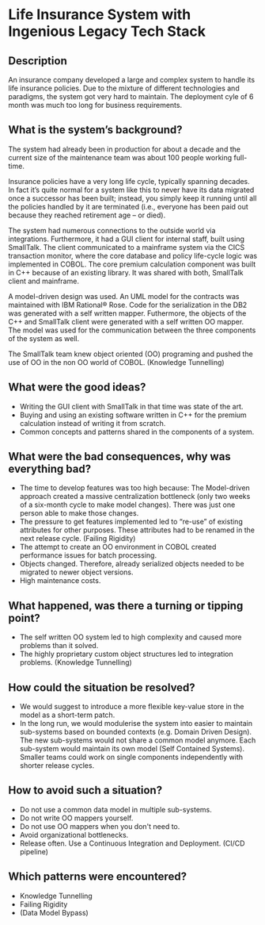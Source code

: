 # Life Insurance System with Ingenious Legacy Tech Stack

## Description
An insurance company developed a large and complex system to handle its life insurance policies. Due to the mixture of different technologies and paradigms, the system got very hard to maintain. The deployment cyle of 6 month was much too long for business requirements.

## What is the system’s background?
The system had already been in production for about a decade and the current size of the maintenance team was about 100 people working full-time.

Insurance policies have a very long life cycle, typically spanning decades. In fact it’s quite normal for a system like this to never have its data migrated once a successor has been built; instead, you simply keep it running until all the policies handled by it are terminated (i.e., everyone has been paid out because they reached retirement age – or died).

The system had numerous connections to the outside world via integrations. Furthermore, it had a GUI client for internal staff, built using SmallTalk. The client communicated to a mainframe system via the CICS transaction monitor, where the core database and policy life-cycle logic was implemented in COBOL. The core premium calculation component was built in C++ because of an existing library. It was shared with both, SmallTalk client and mainframe.

A model-driven design was used. An UML model for the contracts was maintained with IBM Rational® Rose. Code for the serialization in the DB2 was generated with a self written mapper. Futhermore, the objects of the C++ and SmallTalk client were generated with a self written OO mapper. The model was used for the communication between the three components of the system as well.

The SmallTalk team knew object oriented (OO) programing and pushed the use of OO in the non OO world of COBOL. (Knowledge Tunnelling)

## What were the good ideas?
* Writing the GUI client with SmallTalk in that time was state of the art.
* Buying and using an existing software written in C++ for the premium calculation instead of writing it from scratch.
* Common concepts and patterns shared in the components of a system.

## What were the bad consequences, why was everything bad?
* The time to develop features was too high because: The Model-driven approach created a massive centralization bottleneck (only two weeks of a six-month cycle to make model changes). There was just one person able to make those changes.
* The pressure to get features implemented led to “re-use” of existing attributes for other purposes. These attributes had to be renamed in the next release cycle. (Failing Rigidity)
* The attempt to create an OO environment in COBOL created performance issues for batch processing.
* Objects changed. Therefore, already serialized objects needed to be migrated to newer object versions.
* High maintenance costs.

## What happened, was there a turning or tipping point?
* The self written OO system led to high complexity and caused more problems than it solved.
* The highly proprietary custom object structures led to integration problems. (Knowledge Tunnelling)

## How could the situation be resolved?
* We would suggest to introduce a more flexible key-value store in the model as a short-term patch.
* In the long run, we would modulerise the system into easier to maintain sub-systems based on bounded contexts (e.g. Domain Driven Design). The new sub-systems would not share a common model anymore. Each sub-system would maintain its own model (Self Contained Systems). Smaller teams could work on single components independently with shorter release cycles.

## How to avoid such a situation?
* Do not use a common data model in multiple sub-systems.
* Do not write OO mappers yourself.
* Do not use OO mappers when you don't need to.
* Avoid organizational bottlenecks.
* Release often. Use a Continuous Integration and Deployment. (CI/CD pipeline)

## Which patterns were encountered?

* Knowledge Tunnelling
* Failing Rigidity
* (Data Model Bypass)
